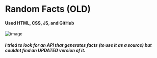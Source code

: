 # Random Facts (OLD)
#### Used HTML, CSS, JS, and GitHub
![image](https://user-images.githubusercontent.com/98428365/236636729-b4b21d0a-fab3-4a9f-b99d-8a8355153c2e.png)
##### I tried to look for an API that generates facts (to use it as a source) but couldnt find an UPDATED version of it.

